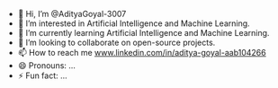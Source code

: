- 👋 Hi, I’m @AdityaGoyal-3007
- 👀 I’m interested in Artificial Intelligence and Machine Learning.
- 🌱 I’m currently learning Artificial Intelligence and Machine Learning.
- 💞️ I’m looking to collaborate on open-source projects.
- 📫 How to reach me www.linkedin.com/in/aditya-goyal-aab104266
- 😄 Pronouns: ...
- ⚡ Fun fact: ...

<!---
AdityaGoyal-3007/AdityaGoyal-3007 is a ✨ special ✨ repository because its `README.md` (this file) appears on your GitHub profile.
You can click the Preview link to take a look at your changes.
--->
